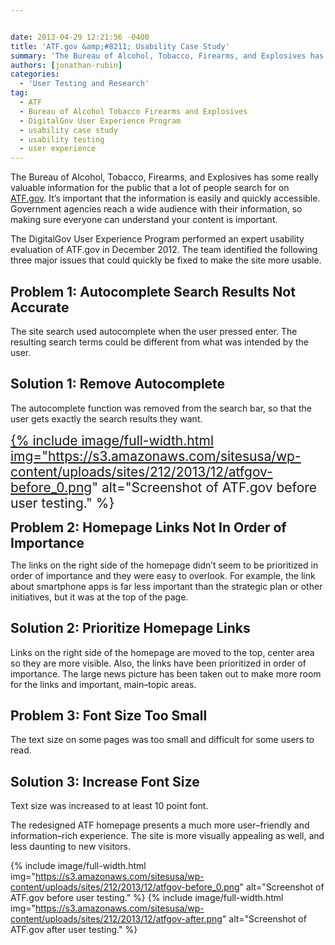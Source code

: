 ```yaml
---


date: 2013-04-29 12:21:56 -0400
title: 'ATF.gov &amp;#8211; Usability Case Study'
summary: 'The Bureau of Alcohol, Tobacco, Firearms, and Explosives has some really valuable information for the public that a lot of people search for on&nbsp;ATF.gov. It&amp;#8217;s important that the information is easily and quickly accessible.&nbsp;Government agencies reach a wide audience with their information, so making sure everyone can understand your content is important. The DigitalGov User'
authors: [jonathan-rubin]
categories:
  - 'User Testing and Research'
tag:
  - ATF
  - Bureau of Alcohol Tobacco Firearms and Explosives
  - DigitalGov User Experience Program
  - usability case study
  - usability testing
  - user experience
---
```


The Bureau of Alcohol, Tobacco, Firearms, and Explosives has some really valuable information for the public that a lot of people search for on [ATF.gov](http://www.atf.gov//). It&#8217;s important that the information is easily and quickly accessible. Government agencies reach a wide audience with their information, so making sure everyone can understand your content is important.

The DigitalGov User Experience Program performed an expert usability evaluation of ATF.gov in December 2012. The team identified the following three major issues that could quickly be fixed to make the site more usable.

## Problem 1: Autocomplete Search Results Not Accurate

The site search used autocomplete when the user pressed enter. The resulting search terms could be different from what was intended by the user.

## Solution 1: Remove Autocomplete

The autocomplete function was removed from the search bar, so that the user gets exactly the search results they want.

<span style="font-size: 1.5em"><a href="https://s3.amazonaws.com/sitesusa/wp-content/uploads/sites/212/2013/12/atfgov-before_0.png">
{% include image/full-width.html img="https://s3.amazonaws.com/sitesusa/wp-content/uploads/sites/212/2013/12/atfgov-before_0.png" alt="Screenshot of ATF.gov before user testing." %}</a></span>

<span style="font-size: 1.5em"><strong>Problem 2: Homepage Links Not In Order of Importance </strong></span>

The links on the right side of the homepage didn&#8217;t seem to be prioritized in order of importance and they were easy to overlook. For example, the link about smartphone apps is far less important than the strategic plan or other initiatives, but it was at the top of the page.

## Solution 2: Prioritize Homepage Links

Links on the right side of the homepage are moved to the top, center area so they are more visible. Also, the links have been prioritized in order of importance. The large news picture has been taken out to make more room for the links and important, main–topic areas.

## Problem 3: Font Size Too Small

The text size on some pages was too small and difficult for some users to read.

## Solution 3: Increase Font Size

Text size was increased to at least 10 point font.

The redesigned ATF homepage presents a much more user–friendly and information–rich experience. The site is more visually appealing as well, and less daunting to new visitors.

{% include image/full-width.html img="https://s3.amazonaws.com/sitesusa/wp-content/uploads/sites/212/2013/12/atfgov-before_0.png" alt="Screenshot of ATF.gov before user testing." %}
 {% include image/full-width.html img="https://s3.amazonaws.com/sitesusa/wp-content/uploads/sites/212/2013/12/atfgov-after.png" alt="Screenshot of ATF.gov after user testing." %}
